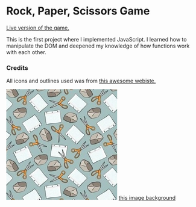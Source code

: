 # Rock, Paper, Scissors Game

<a href="https://aaronsww.github.io/rpsGame/">Live version of the game.</a>

This is the first project where I implemented JavaScript. I learned how to manipulate the DOM and deepened my knowledge of how functions work with each other.

### Credits

All icons and outlines used was from <a href="https://www.flaticon.com/">this awesome webiste.</a>

<img src="images/wally.jpg" alt="">
<a href="https://www.spoonflower.com/">this image background</a>
